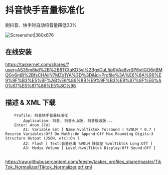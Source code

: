 # 抖音快手音量标准化

刷抖音、快手时自动将音量降低30%

![Screenshot|360x676](https://raw.githubusercontent.com/feeshy/tasker_profiles_share/master/TikTok_Normalizer/Screenshot_20210713-102207.jpg)

## 在线安装

https://taskernet.com/shares/?user=AS35m8kd%2B%2B8TCtuKD5vi%2BgxDuL5p9VAa8vrSP6viIGO6nBMQGv6ntB%2BfsCHAjiN7MZx1YA%3D%3D&id=Profile%3A%E6%8A%96%E9%9F%B3%E5%BF%AB%E6%89%8B%E9%9F%B3%E9%87%8F%E6%A0%87%E5%87%86%E5%8C%96

## 描述 & XML 下载

```
    Profile: 抖音快手音量标准化
    	Application: 抖音, 抖音火山版, 抖音极速版...
    Enter: Anon (74)
    	A1: Variable Set [ Name:%volTiktok To:round ( %VOLM * 0.7 ) Recurse Variables:Off Do Maths:On Append:Off Max Rounding Digits:3 Structure Output (JSON, etc):On ] 
    	A2: Flash [ Text:音量已由 %VOLM 降低至 %volTiktok Long:Off ] 
    	A3: Media Volume [ Level:%volTiktok Display:Off Sound:Off ] 
    
```

https://raw.githubusercontent.com/feeshy/tasker_profiles_share/master/TikTok_Normalizer/Tiktok_Normalizer.prf.xml
